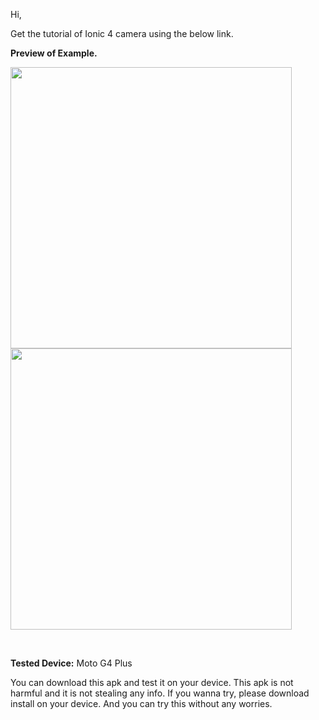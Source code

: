 Hi,

Get the tutorial of Ionic 4 camera using the below link.

<b>Preview of Example.</b>
<p>
<img src="https://github.com/bharathirajatut/ionic4/blob/master/camera-example/ionic4-camera-example-1.jpg" height="450px">
<img src="https://github.com/bharathirajatut/ionic4/blob/master/camera-example/ionic4-camera-example-2.jpg" height="450px">
</p>
<br>

<b>Tested Device:</b>
Moto G4 Plus

You can download this apk and test it on your device. This apk is not harmful and it is not stealing any info. 
If you wanna try, please download install on your device. And you can try this without any worries.
